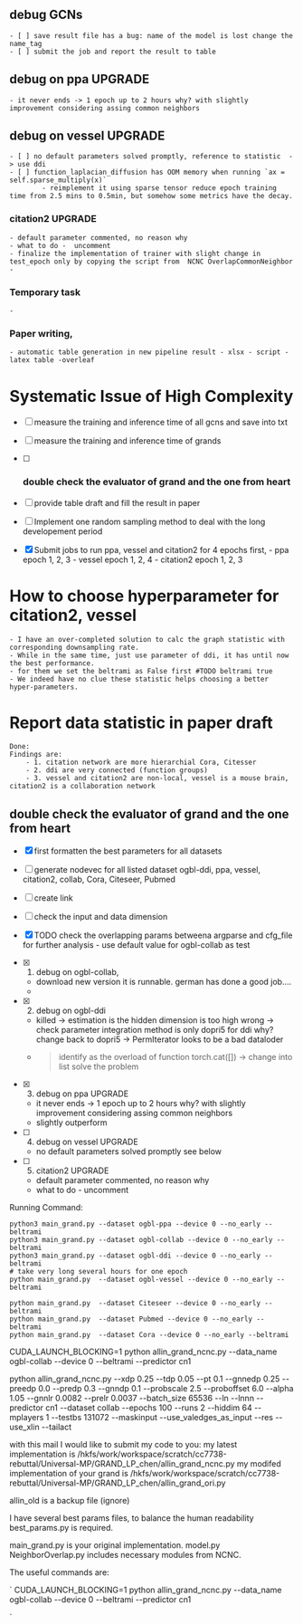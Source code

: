 ## debug GCNs 
    - [ ] save result file has a bug: name of the model is lost change the name_tag
    - [ ] submit the job and report the result to table

## debug on ppa  UPGRADE    
    - it never ends -> 1 epoch up to 2 hours why? with slightly improvement considering assing common neighbors

## debug on vessel  UPGRADE
    - [ ] no default parameters solved promptly, reference to statistic  -> use ddi 
    - [ ] function_laplacian_diffusion has OOM memory when running `ax = self.sparse_multiply(x)`
            - reimplement it using sparse tensor reduce epoch training time from 2.5 mins to 0.5min, but somehow some metrics have the decay.

###  citation2 UPGRADE
    - default parameter commented, no reason why
    - what to do -  uncomment
    - finalize the implementation of trainer with slight change in test_epoch only by copying the script from  NCNC OverlapCommonNeighbor
    -
### Temporary task
    - 
### Paper writing, 
    - automatic table generation in new pipeline result - xlsx - script - latex table -overleaf

# Systematic Issue of High Complexity 

- [ ] measure the training and inference time of all gcns and save into txt
- [ ] measure the training and inference time of grands
- [ ] ### double check the evaluator of grand and the one from heart 
- [ ] provide table draft and fill the result in paper 

- [ ] Implement one random sampling method to deal with the long developement period 
- [x] Submit jobs to run ppa, vessel and citation2 for 4 epochs first, 
        - ppa epoch 1, 2, 3
        - vessel epoch 1, 2, 4
        - citation2 epoch 1, 2, 3

# How to choose hyperparameter for citation2, vessel 
    - I have an over-completed solution to calc the graph statistic with corresponding downsampling rate. 
    - While in the same time, just use parameter of ddi, it has until now the best performance.
    - for them we set the beltrami as False first #TODO beltrami true 
    - We indeed have no clue these statistic helps choosing a better hyper-parameters. 

# Report data statistic in paper draft
    Done: 
    Findings are: 
        - 1. citation network are more hierarchial Cora, Citesser
        - 2. ddi are very connected (function groups)
        - 3. vessel and citation2 are non-local, vessel is a mouse brain, citation2 is a collaboration network

## double check the evaluator of grand and the one from heart 

- [x]  first formatten the best parameters for all datasets 
- [ ]  generate nodevec for all listed dataset ogbl-ddi, ppa, vessel, citation2, collab, Cora, Citeseer, Pubmed 
- [ ]  create link
- [ ]  check the input and data dimension 
- [x]  TODO check the overlapping params betweena argparse and cfg_file for further analysis - use default value for ogbl-collab as test

- [x] 1. debug on ogbl-collab, 
    - download new version it is runnable. german has done a good job....
    - 
- [x] 2. debug on ogbl-ddi 
    - killed -> estimation is the hidden dimension is too high wrong
             -> check parameter integration method is only dopri5 for ddi  why? change back to dopri5
             -> PermIterator looks to be a bad dataloder
    - > identify as the overload of function torch.cat([]) -> change into list solve the problem 

- [x] 3. debug on ppa  UPGRADE
    - it never ends -> 1 epoch up to 2 hours why? with slightly improvement considering assing common neighbors 
    - slightly outperform

- [ ] 4. debug on vessel  UPGRADE
    - no default parameters solved promptly see below

- [ ] 5. citation2 UPGRADE
    - default parameter commented, no reason why 
    - what to do -  uncomment


Running Command:
```
python3 main_grand.py --dataset ogbl-ppa --device 0 --no_early --beltrami 
python3 main_grand.py --dataset ogbl-collab --device 0 --no_early --beltrami 
python3 main_grand.py --dataset ogbl-ddi --device 0 --no_early --beltrami  
# take very long several hours for one epoch
python main_grand.py  --dataset ogbl-vessel --device 0 --no_early --beltrami

python main_grand.py  --dataset Citeseer --device 0 --no_early --beltrami
python main_grand.py  --dataset Pubmed --device 0 --no_early --beltrami
python main_grand.py  --dataset Cora --device 0 --no_early --beltrami
```

CUDA_LAUNCH_BLOCKING=1 python allin_grand_ncnc.py --data_name ogbl-collab --device 0  --beltrami --predictor cn1

python allin_grand_ncnc.py   --xdp 0.25 --tdp 0.05 --pt 0.1 --gnnedp 0.25 --preedp 0.0 --predp 0.3 --gnndp 0.1  --probscale 2.5 --proboffset 6.0 --alpha 1.05  --gnnlr 0.0082 --prelr 0.0037  --batch_size 65536  --ln --lnnn --predictor cn1 --dataset collab  --epochs 100 --runs 2 --hiddim 64 --mplayers 1  --testbs 131072  --maskinput --use_valedges_as_input   --res  --use_xlin  --tailact 


with this mail I would like to submit my code to you:
my latest implementation is /hkfs/work/workspace/scratch/cc7738-rebuttal/Universal-MP/GRAND_LP_chen/allin_grand_ncnc.py
my modifed implementation of your grand is /hkfs/work/workspace/scratch/cc7738-rebuttal/Universal-MP/GRAND_LP_chen/allin_grand_ori.py

allin_old is a backup file (ignore)

I have several best params files, to balance the human readability best_params.py is required.

main_grand.py is your original implementation. 
model.py NeighborOverlap.py includes necessary modules from NCNC. 

The useful commands are:

`
CUDA_LAUNCH_BLOCKING=1 python allin_grand_ncnc.py --data_name ogbl-collab --device 0  --beltrami --predictor cn1

`